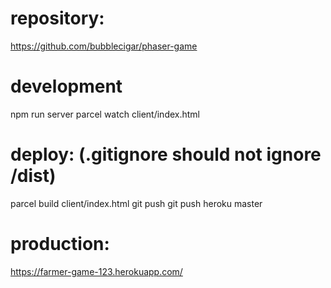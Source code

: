 # repository:
https://github.com/bubblecigar/phaser-game

# development
npm run server
parcel watch client/index.html

# deploy: (.gitignore should not ignore /dist)
parcel build client/index.html
git push
git push heroku master

# production:
https://farmer-game-123.herokuapp.com/